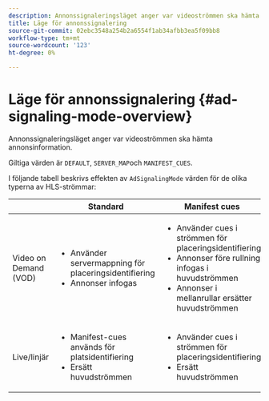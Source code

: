 ```yaml
---
description: Annonssignaleringsläget anger var videoströmmen ska hämta annonsinformation.
title: Läge för annonssignalering
source-git-commit: 02ebc3548a254b2a6554f1ab34afbb3ea5f09bb8
workflow-type: tm+mt
source-wordcount: '123'
ht-degree: 0%

---
```


# Läge för annonssignalering {#ad-signaling-mode-overview}

Annonssignaleringsläget anger var videoströmmen ska hämta annonsinformation.

Giltiga värden är `DEFAULT`, `SERVER_MAP`och `MANIFEST_CUES`.

I följande tabell beskrivs effekten av `AdSignalingMode` värden för de olika typerna av HLS-strömmar:

<table frame="all" colsep="1" rowsep="1" id="table_AdSignalingMode"> 
 <thead> 
  <tr rowsep="1"> 
   <th colname="1" class="entry"> </th> 
   <th colname="2" class="entry"> Standard </th> 
   <th colname="3" class="entry"> Manifest cues </th> 
   <th colname="4" class="entry"> Ad server map </th> 
  </tr> 
 </thead>
 <tbody> 
  <tr rowsep="1"> 
   <td colname="1"> Video on Demand (VOD) </td> 
   <td colname="2"> 
    <ul id="ul_E79DA79107364D0D8B46A1859CA75B5C"> 
     <li id="li_B259ED87743F463095071F58DC840E39"> Använder servermappning för placeringsidentifiering </li> 
     <li id="li_8957E4151466467BA6C954E5010E34EA"> Annonser infogas </li> 
    </ul> </td> 
   <td colname="3"> 
    <ul id="ul_D462C76717D94DE09915BDF6E9B3FB68"> 
     <li id="li_FB46108F4AD9457D99D2618ABEF7DBD1"> Använder cues i strömmen för placeringsidentifiering </li> 
     <li id="li_C3F7FBB98F524CEF97D17318C292E9EA"> Annonser före rullning infogas i huvudströmmen </li> 
     <li id="li_A56E1545F84840DFA6D065DA60E98C31"> Annonser i mellanrullar ersätter huvudströmmen </li> 
    </ul> </td> 
   <td colname="4"> 
    <ul id="ul_F10192B1B6F745CBB0D4C1A6D52A57B4"> 
     <li id="li_2ADACF71FA5F4A08A00A3399F5593420"> Använder servermappning för placeringsidentifiering </li> 
     <li id="li_1201085B9C554A4BBD471E7EB2E363AC"> Annonser infogas </li> 
    </ul> </td> 
  </tr> 
  <tr rowsep="0"> 
   <td colname="1"> Live/linjär </td> 
   <td colname="2"> 
    <ul id="ul_82AAC9EE056F49E999F809536A96C2F8"> 
     <li id="li_73BAD2BAA95F4592808B77F8DA436237"> Manifest-cues används för platsidentifiering </li> 
     <li id="li_A97B6F61078D4149A984B2412021E103"> Ersätt huvudströmmen </li> 
    </ul> </td> 
   <td colname="3"> 
    <ul id="ul_CAED2D4F46334D76AE025482881BF843"> 
     <li id="li_A8023845A037482DBFDEF7EF247FECFD"> Använder cues i strömmen för placeringsidentifiering </li> 
     <li id="li_62A3CDAD249344EB89043B2AE0F4D7FF"> Ersätt huvudströmmen </li> 
    </ul> </td> 
   <td colname="4"> Stöds inte </td> 
  </tr> 
 </tbody> 
</table>
